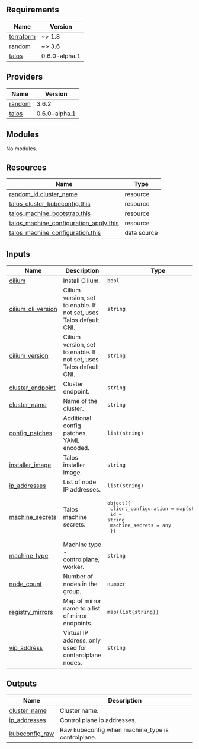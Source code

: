 <!-- BEGIN_TF_DOCS -->
## Requirements

| Name | Version |
|------|---------|
| <a name="requirement_terraform"></a> [terraform](#requirement\_terraform) | ~> 1.8 |
| <a name="requirement_random"></a> [random](#requirement\_random) | ~> 3.6 |
| <a name="requirement_talos"></a> [talos](#requirement\_talos) | 0.6.0-alpha.1 |

## Providers

| Name | Version |
|------|---------|
| <a name="provider_random"></a> [random](#provider\_random) | 3.6.2 |
| <a name="provider_talos"></a> [talos](#provider\_talos) | 0.6.0-alpha.1 |

## Modules

No modules.

## Resources

| Name | Type |
|------|------|
| [random_id.cluster_name](https://registry.terraform.io/providers/hashicorp/random/latest/docs/resources/id) | resource |
| [talos_cluster_kubeconfig.this](https://registry.terraform.io/providers/siderolabs/talos/0.6.0-alpha.1/docs/resources/cluster_kubeconfig) | resource |
| [talos_machine_bootstrap.this](https://registry.terraform.io/providers/siderolabs/talos/0.6.0-alpha.1/docs/resources/machine_bootstrap) | resource |
| [talos_machine_configuration_apply.this](https://registry.terraform.io/providers/siderolabs/talos/0.6.0-alpha.1/docs/resources/machine_configuration_apply) | resource |
| [talos_machine_configuration.this](https://registry.terraform.io/providers/siderolabs/talos/0.6.0-alpha.1/docs/data-sources/machine_configuration) | data source |

## Inputs

| Name | Description | Type | Default | Required |
|------|-------------|------|---------|:--------:|
| <a name="input_cilium"></a> [cilium](#input\_cilium) | Install Cilium. | `bool` | `false` | no |
| <a name="input_cilium_cli_version"></a> [cilium\_cli\_version](#input\_cilium\_cli\_version) | Cilium version, set to enable. If not set, uses Talos default CNI. | `string` | `"latest"` | no |
| <a name="input_cilium_version"></a> [cilium\_version](#input\_cilium\_version) | Cilium version, set to enable. If not set, uses Talos default CNI. | `string` | `null` | no |
| <a name="input_cluster_endpoint"></a> [cluster\_endpoint](#input\_cluster\_endpoint) | Cluster endpoint. | `string` | n/a | yes |
| <a name="input_cluster_name"></a> [cluster\_name](#input\_cluster\_name) | Name of the cluster. | `string` | `null` | no |
| <a name="input_config_patches"></a> [config\_patches](#input\_config\_patches) | Additional config patches, YAML encoded. | `list(string)` | `[]` | no |
| <a name="input_installer_image"></a> [installer\_image](#input\_installer\_image) | Talos installer image. | `string` | n/a | yes |
| <a name="input_ip_addresses"></a> [ip\_addresses](#input\_ip\_addresses) | List of node IP addresses. | `list(string)` | n/a | yes |
| <a name="input_machine_secrets"></a> [machine\_secrets](#input\_machine\_secrets) | Talos machine secrets. | <pre>object({<br>    client_configuration = map(string)<br>    id                   = string<br>    machine_secrets      = any<br>  })</pre> | n/a | yes |
| <a name="input_machine_type"></a> [machine\_type](#input\_machine\_type) | Machine type - controlplane, worker. | `string` | `"worker"` | no |
| <a name="input_node_count"></a> [node\_count](#input\_node\_count) | Number of nodes in the group. | `number` | n/a | yes |
| <a name="input_registry_mirrors"></a> [registry\_mirrors](#input\_registry\_mirrors) | Map of mirror name to a list of mirror endpoints. | `map(list(string))` | `null` | no |
| <a name="input_vip_address"></a> [vip\_address](#input\_vip\_address) | Virtual IP address, only used for contarolplane nodes. | `string` | `null` | no |

## Outputs

| Name | Description |
|------|-------------|
| <a name="output_cluster_name"></a> [cluster\_name](#output\_cluster\_name) | Cluster name. |
| <a name="output_ip_addresses"></a> [ip\_addresses](#output\_ip\_addresses) | Control plane ip addresses. |
| <a name="output_kubeconfig_raw"></a> [kubeconfig\_raw](#output\_kubeconfig\_raw) | Raw kubeconfig when machine\_type is controlplane. |
<!-- END_TF_DOCS -->